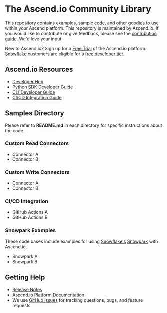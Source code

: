 # The Ascend.io Community Library

This repository contains examples, sample code, and other goodies to use within your Ascend platform. 
This repository is maintained by Ascend.io. If you would like to contribute or give feedback, 
please see the [contribution guide](CONTRIBUTE.md). We'd love your input.

New to Ascend.io? Sign up for a [Free Trial](https://www.ascend.io/trial/) of the Ascend.io platform. [Snowflake]((https://www.snowflake.com/)) customers are eligible for
a [free developer tier](https://www.ascend.io/snowflake/).

## Ascend.io Resources
* [Developer Hub](https://developer.ascend.io/)
* [Python SDK Developer Guide](https://developer.ascend.io/docs/python-sdk)
* [CLI Developer Guide](https://developer.ascend.io/docs/ascend-io-cli)
* [CI/CD Integration Guide](https://developer.ascend.io/docs/cicd-guide)

## Samples Directory
Please refer to **README.md** in each directory for specific instructions about the code.

### Custom Read Connectors
* Connector A
* Connector B

### Custom Write Connectors
* Connector A
* Connector B

### CI/CD Integration
* GitHub Actions A
* GitHub Actions B

### Snowpark Examples
These code bases include examples for using [Snowflake's](https://www.snowflake.com/) [Snowpark](https://docs.snowflake.com/en/developer-guide/snowpark/index.html) with Ascend.io.
* Snowpark A
* Snowpark B

## Getting Help
* [Release Notes](https://developer.ascend.io/changelog)
* [Ascend.io Platform Documentation](https://developer.ascend.io/)
* We use [GitHub issues](https://github.com/ascend-io/ascend-community/issues) for tracking questions, bugs, and feature requests.
